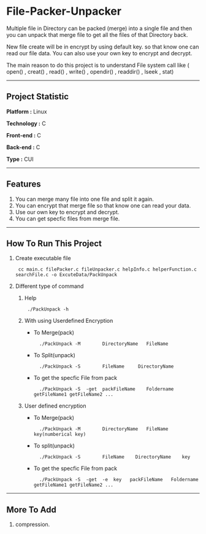# File-Packer-Unpacker

Multiple file in Directory can be packed (merge) into a single file and then you can unpack that merge file to get all the files of that Directory back.

New file create will be in encrypt by using default key. so that know one can read our file data. You can also use your own key to encrypt and decrypt.

The main reason to do this project is to understand File system call like ( open() , creat() , read() , write() , opendir() , readdir() , lseek , stat)

---

## Project Statistic

__Platform :__ Linux

__Technology :__ C

__Front-end :__ C

__Back-end :__ C

__Type :__ CUI

---

## Features

1. You can merge many file into one file and split it again.
2. You can encrypt that merge file so that know one can read your data.
3. Use our own key to encrypt and decrypt.
4. You can get specfic files from merge file.

---

## How To Run This Project

1. Create executable file

        cc main.c filePacker.c fileUnpacker.c helpInfo.c helperFunction.c searchFile.c -o ExcuteData/PackUnpack

2. Different type of command

    1. Help

            ./PackUnpack -h

    2. With using Userdefined Encryption

        - To Merge(pack)

                ./PackUnpack -M        DirectoryName   FileName

        - To Split(unpack)

                ./PackUnpack -S        FileName     DirectoryName

        - To get the specfic File from pack

                ./PackUnpack -S  -get  packFileName    Foldername    getFileName1 getFileName2 ...

    3. User defined encryption

        - To Merge(pack)

                ./PackUnpack -M        DirectoryName   FileName     key(numberical key)

        - To split(unpack)

                ./PackUnpack -S        FileName    DirectoryName    key

        - To get the specfic File from pack

                ./PackUnpack -S  -get  -e  key   packFileName   Foldername   getFileName1 getFileName2 ...

---

## More To Add

1. compression.
